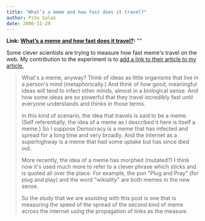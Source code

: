 ```yaml
---
title: "What’s a meme and how fast does it travel?"
author: Pito Salas
date: 2006-11-29
---
```


**Link: [What’s a meme and how fast does it travel?](None):** ""

Some clever scientists are trying to measure how fast meme's travel on the
web. My contribution to the experiment is to [add a link to their article to
my
article.](<http://acephalous.typepad.com/acephalous/2006/11/measuring_the_s.html>)

>
> What's a meme, anyway? Think of ideas as little organisms that live in a
> person's mind (metaphorically.) And think of how good, meaningful ideas will
> tend to infect other minds, almost in a biological sense. And how some ideas
> are so powerful that they travel incredibly fast until everyone understands
> and thinks in those terms.
>
> In this kind of scenario, the idea that travels is said to be a meme. (Self
> referentially, the idea of a meme as I described it here is itself a meme.)
> So I suppose Democracy is a meme that has infected and spread for a long
> time and very broadly. And the internet as a superhighway is a meme that had
> some uptake but has since died out.
>
> More recently, the idea of a meme has morphed (mutated?) I think now it's
> used much more to refer to a clever phrase which sticks and is quoted all
> over the place.  For example, the pun "Plug and Pray" (for plug and play)
> and the word "wikiality" are both memes in the new sense.
>
> So the study that we are assisting with this post is one that is measuring
> the speed of the spread of the second kind of meme across the internet using
> the propagation of links as the measure.


